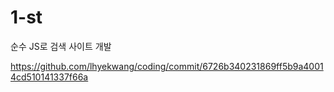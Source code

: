 # 1-st

순수 JS로 검색 사이트 개발

https://github.com/lhyekwang/coding/commit/6726b340231869ff5b9a40014cd510141337f66a 

